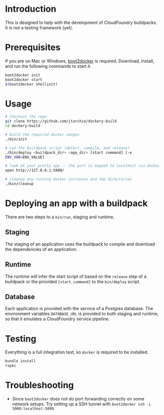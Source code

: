 # Introduction

This is designed to help with the development of CloudFoundry buildpacks. It is not a testing framework (yet).

# Prerequisites

If you are on Mac or Windows, [boot2docker](http://boot2docker.io/) is required. Download, install, and run the following commands to start it.

```sh
boot2docker init
boot2docker start
$(boot2docker shellinit)
```

# Usage

```sh
# Checkout the repo
git clone https://github.com/jtarchie/dockery-build
cd dockery-build

# build the required docker images
./bin/init

# run the buildpack script (detect, compile, and release)
./bin/deploy <buildpack_dir> <app_dir> [start command] [-e
ENV_VAR=ENV_VALUE]

# look at your pretty app -- the port is mapped to localhost via docker
open http://127.0.0.1:5000/

# cleanup any running docker instances and tmp directories
./bin/cleanup
```

# Deploying an app with a buildpack

There are two steps to a `bin/run`, staging and runtime.

## Staging

The staging of an application uses the buildpack to compile and
download the dependencies of an application.

## Runtime

The runtime will infer the start script of based on the `release`
step of a buildpack or the provided `[start_command]` to the
`bin/deploy` script.

## Database

Each application is provided with the service of a Postgres database. The
environment variables `DATABASE_URL` is provided to both staging and
runtime, so that it emulates a CloudFoundry service pipeline.

# Testing

Everything is a full integration test, so `docker` is required to be
installed.

```sh
bundle install
rspec
```

# Troubleshooting

* Since `boot2docker` does not do port forwarding correctly on some network setups. Try setting up a SSH tunnel with `boot2docker ssh -L 5000:localhost:5000`
